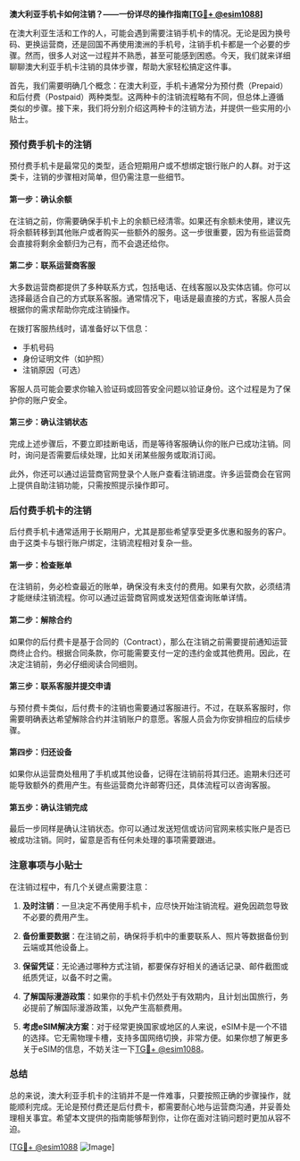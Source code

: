**澳大利亚手机卡如何注销？——一份详尽的操作指南[[TG💪+ @esim1088](https://t.me/s/esim1088)]**

在澳大利亚生活和工作的人，可能会遇到需要注销手机卡的情况。无论是因为换号码、更换运营商，还是回国不再使用澳洲的手机号，注销手机卡都是一个必要的步骤。然而，很多人对这一过程并不熟悉，甚至可能感到困惑。今天，我们就来详细聊聊澳大利亚手机卡注销的具体步骤，帮助大家轻松搞定这件事。

首先，我们需要明确几个概念：在澳大利亚，手机卡通常分为预付费（Prepaid）和后付费（Postpaid）两种类型。这两种卡的注销流程略有不同，但总体上遵循类似的步骤。接下来，我们将分别介绍这两种卡的注销方法，并提供一些实用的小贴士。

### 预付费手机卡的注销

预付费手机卡是最常见的类型，适合短期用户或不想绑定银行账户的人群。对于这类卡，注销的步骤相对简单，但仍需注意一些细节。

#### 第一步：确认余额
在注销之前，你需要确保手机卡上的余额已经清零。如果还有余额未使用，建议先将余额转移到其他账户或者购买一些额外的服务。这一步很重要，因为有些运营商会直接将剩余金额归为己有，而不会退还给你。

#### 第二步：联系运营商客服
大多数运营商都提供了多种联系方式，包括电话、在线客服以及实体店铺。你可以选择最适合自己的方式联系客服。通常情况下，电话是最直接的方式，客服人员会根据你的需求帮助你完成注销操作。

在拨打客服热线时，请准备好以下信息：
- 手机号码
- 身份证明文件（如护照）
- 注销原因（可选）

客服人员可能会要求你输入验证码或回答安全问题以验证身份。这个过程是为了保护你的账户安全。

#### 第三步：确认注销状态
完成上述步骤后，不要立即挂断电话，而是等待客服确认你的账户已成功注销。同时，询问是否需要后续处理，比如关闭某些服务或取消订阅。

此外，你还可以通过运营商官网登录个人账户查看注销进度。许多运营商会在官网上提供自助注销功能，只需按照提示操作即可。

### 后付费手机卡的注销

后付费手机卡通常适用于长期用户，尤其是那些希望享受更多优惠和服务的客户。由于这类卡与银行账户绑定，注销流程相对复杂一些。

#### 第一步：检查账单
在注销前，务必检查最近的账单，确保没有未支付的费用。如果有欠款，必须结清才能继续注销流程。你可以通过运营商官网或发送短信查询账单详情。

#### 第二步：解除合约
如果你的后付费卡是基于合同的（Contract），那么在注销之前需要提前通知运营商终止合约。根据合同条款，你可能需要支付一定的违约金或其他费用。因此，在决定注销前，务必仔细阅读合同细则。

#### 第三步：联系客服并提交申请
与预付费卡类似，后付费卡的注销也需要通过客服进行。不过，在联系客服时，你需要明确表达希望解除合约并注销账户的意愿。客服人员会为你安排相应的后续步骤。

#### 第四步：归还设备
如果你从运营商处租用了手机或其他设备，记得在注销前将其归还。逾期未归还可能导致额外的费用产生。有些运营商允许邮寄归还，具体流程可以咨询客服。

#### 第五步：确认注销完成
最后一步同样是确认注销状态。你可以通过发送短信或访问官网来核实账户是否已被成功注销。同时，留意是否有任何未处理的事项需要跟进。

### 注意事项与小贴士

在注销过程中，有几个关键点需要注意：

1. **及时注销**：一旦决定不再使用手机卡，应尽快开始注销流程。避免因疏忽导致不必要的费用产生。
   
2. **备份重要数据**：在注销之前，确保将手机中的重要联系人、照片等数据备份到云端或其他设备上。

3. **保留凭证**：无论通过哪种方式注销，都要保存好相关的通话记录、邮件截图或纸质凭证，以备不时之需。

4. **了解国际漫游政策**：如果你的手机卡仍然处于有效期内，且计划出国旅行，务必提前了解国际漫游政策，以免产生高额费用。

5. **考虑eSIM解决方案**：对于经常更换国家或地区的人来说，eSIM卡是一个不错的选择。它无需物理卡槽，支持多国网络切换，非常方便。如果你想了解更多关于eSIM的信息，不妨关注一下[TG💪+ @esim1088](https://t.me/s/esim1088)。

### 总结

总的来说，澳大利亚手机卡的注销并不是一件难事，只要按照正确的步骤操作，就能顺利完成。无论是预付费还是后付费卡，都需要耐心地与运营商沟通，并妥善处理相关事宜。希望本文提供的指南能够帮到你，让你在面对注销问题时更加从容不迫。

[[TG💪+ @esim1088](https://t.me/s/esim1088) ![Image](https://i.postimg.cc/4NQfJmqS/Snipaste-2025-05-13-00-14-12.png)]